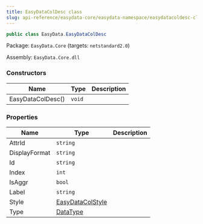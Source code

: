 ```yaml
---
title: EasyDataColDesc class
slug: api-reference/easydata-core/easydata-namespace/easydatacoldesc-class
---
```

```csharp
public class EasyData.EasyDataColDesc

```
Package: `EasyData.Core` (targets: `netstandard2.0`)

Assembly: `EasyData.Core.dll`

### Constructors

| Name | Type | Description | 
| --- | --- | --- | 
| EasyDataColDesc() | `void` |  | 


### Properties

| Name | Type | Description | 
| --- | --- | --- | 
| AttrId | `string` |  | 
| DisplayFormat | `string` |  | 
| Id | `string` |  | 
| Index | `int` |  | 
| IsAggr | `bool` |  | 
| Label | `string` |  | 
| Style | [EasyDataColStyle](api-reference/easydata-core/easydata-namespace/easydatacolstyle-class) |  | 
| Type | [DataType](api-reference/easydata-core/easydata-namespace/datatype-enum) |  |
